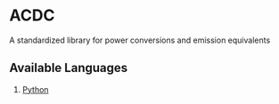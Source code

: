 # ACDC
A standardized library for power conversions and emission equivalents 

## Available Languages
1. [Python](https://github.com/dubrie/ACDC/tree/main/python)
